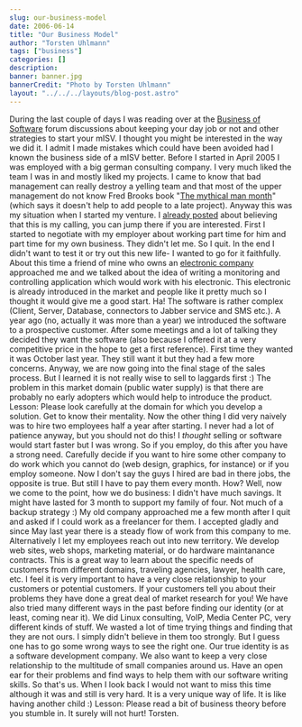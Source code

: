 ```yaml
---
slug: our-business-model
date: 2006-06-14
title: "Our Business Model"
author: "Torsten Uhlmann"
tags: ["business"]
categories: []
description:
banner: banner.jpg
bannerCredit: "Photo by Torsten Uhlmann"
layout: "../../../layouts/blog-post.astro"
---
```


During the last couple of days I was reading over at the [Business of Software](http://discuss.joelonsoftware.com/default.asp?pg=pgDiscussTopics&ixDiscussGroup=5) forum discussions about keeping your day job or not and other strategies to start your mISV. I thought you might be interested in the way we did it. I admit I made mistakes which could have been avoided had I known the business side of a mISV better. Before I started in April 2005 I was employed with a big german consulting company. I very much liked the team I was in and mostly liked my projects. I came to know that bad management can really destroy a yelling team and that most of the upper management do not know Fred Brooks book "[The mythical man month](http://www.amazon.de/exec/obidos/ASIN/0201835959/qid=1150293965/sr=8-1/ref=sr_8_xs_ap_i1_xgl/302-7597712-0273655)" (which says it doesn't help to add people to a late project). Anyway this was my situation when I started my venture. I [already posted](http://blog.agynamix.de/?p=38) about believing that this is my calling, you can jump there if you are interested. First I started to negotiate with my employer about working part time for him and part time for my own business. They didn't let me. So I quit. In the end I didn't want to test it or try out this new life- I wanted to go for it faithfully. About this time a friend of mine who owns an [electronic company](http://www.rdelectronic.de/html_en/index_en.htm) approached me and we talked about the idea of writing a monitoring and controlling application which would work with his electronic. This electronic is already introduced in the market and people like it pretty much so I thought it would give me a good start. Ha! The software is rather complex (Client, Server, Database, connectors to Jabber service and SMS etc.). A year ago (no, actually it was more than a year) we introduced the software to a prospective customer. After some meetings and a lot of talking they decided they want the software (also because I offered it at a very competitive price in the hope to get a first reference). First time they wanted it was October last year. They still want it but they had a few more concerns. Anyway, we are now going into the final stage of the sales process. But I learned it is not really wise to sell to laggards first :) The problem in this market domain (public water supply) is that there are probably no early adopters which would help to introduce the product. Lesson: Please look carefully at the domain for which you develop a solution. Get to know their mentality. Now the other thing I did very naively was to hire two employees half a year after starting. I never had a lot of patience anyway, but you should not do this! I *thought* selling or software would start faster but I was wrong. So if you employ, do this after you have a strong need. Carefully decide if you want to hire some other company to do work which you cannot do (web design, graphics, for instance) or if you employ someone. Now I don't say the guys I hired are bad in there jobs, the opposite is true. But still I have to pay them every month. How? Well, now we come to the point, how we do business: I didn't have much savings. It might have lasted for 3 month to support my family of four. Not much of a backup strategy :) My old company approached me a few month after I quit and asked if I could work as a freelancer for them. I accepted gladly and since May last year there is a steady flow of work from this company to me. Alternatively I let my employees reach out into new territory. We develop web sites, web shops, marketing material, or do hardware maintanance contracts. This is a great way to learn about the specific needs of customers from different domains, traveling agencies, lawyer, health care, etc. I feel it is very important to have a very close relationship to your customers or potential customers. If your customers tell you about their problems they have done a great deal of market research for you! We have also tried many different ways in the past before finding our identity (or at least, coming near it). We did Linux consulting, VoIP, Media Center PC, very different kinds of stuff. We wasted a lot of time trying things and finding that they are not ours. I simply didn't believe in them too strongly. But I guess one has to go some wrong ways to see the right one. Our true identity is as a software development company. We also want to keep a very close relationship to the multitude of small companies around us. Have an open ear for their problems and find ways to help them with our software writing skills. So that's us. When I look back I would not want to miss this time although it was and still is very hard. It is a very unique way of life. It is like having another child :) Lesson: Please read a bit of business theory before you stumble in. It surely will not hurt! Torsten.
